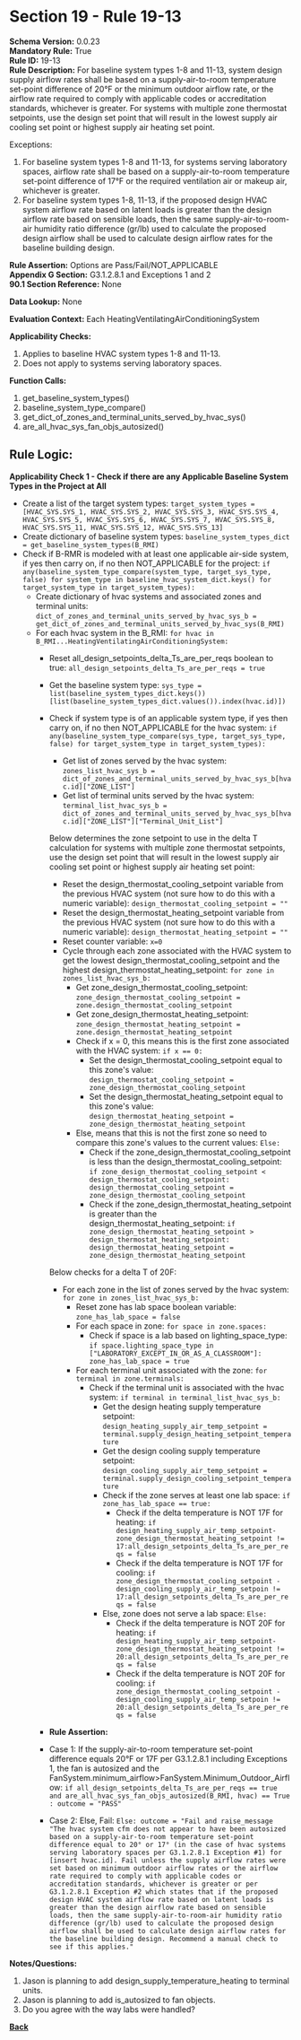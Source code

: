 # Section 19 - Rule 19-13             
**Schema Version:** 0.0.23    
**Mandatory Rule:** True    
**Rule ID:** 19-13             
**Rule Description:** For baseline system types 1-8 and 11-13, system design supply airflow rates shall be based on a supply-air-to-room temperature set-point difference of 20°F or the minimum outdoor airflow rate, or the airflow rate required to comply with applicable codes or accreditation standards, whichever is greater. For systems with multiple zone thermostat setpoints, use the design set point that will result in the lowest supply air cooling set point or highest supply air heating set point.  

Exceptions:
1. For baseline system types 1-8 and 11-13, for systems serving laboratory spaces, airflow rate shall be based on a supply-air-to-room temperature set-point difference of 17°F or the required ventilation air or makeup air, whichever is greater.
2. For baseline system types 1-8, 11-13, if the proposed design HVAC system airflow rate based on latent loads is greater than the design airflow rate based on sensible loads, then the same supply-air-to-room-air humidity ratio difference (gr/lb) used to calculate the proposed design airflow shall be used to calculate design airflow rates for the baseline building design.

**Rule Assertion:** Options are Pass/Fail/NOT_APPLICABLE    
**Appendix G Section:** G3.1.2.8.1 and Exceptions 1 and 2           
**90.1 Section Reference:** None  

**Data Lookup:** None    

**Evaluation Context:** Each HeatingVentilatingAirConditioningSystem  

**Applicability Checks:**  
1. Applies to baseline HVAC system types 1-8 and 11-13.   
2. Does not apply to systems serving laboratory spaces.  
   
   
**Function Calls:**  
1. get_baseline_system_types()    
2. baseline_system_type_compare()  
3. get_dict_of_zones_and_terminal_units_served_by_hvac_sys()   
4. are_all_hvac_sys_fan_objs_autosized() 

## Rule Logic:   
**Applicability Check 1 - Check if there are any Applicable Baseline System Types in the Project at All**   
- Create a list of the target system types: `target_system_types = [HVAC_SYS.SYS_1, HVAC_SYS.SYS_2, HVAC_SYS.SYS_3, HVAC_SYS.SYS_4, HVAC_SYS.SYS_5, HVAC_SYS.SYS_6, HVAC_SYS.SYS_7, HVAC_SYS.SYS_8, HVAC_SYS.SYS_11, HVAC_SYS.SYS_12, HVAC_SYS.SYS_13]`  
- Create dictionary of baseline system types: `baseline_system_types_dict = get_baseline_system_types(B_RMI)`  
- Check if B-RMR is modeled with at least one applicable air-side system, if yes then carry on, if no then NOT_APPLICABLE for the project: `if any(baseline_system_type_compare(system_type, target_sys_type, false) for system_type in baseline_hvac_system_dict.keys() for target_system_type in target_system_types):` 
    - Create dictionary of hvac systems and associated zones and terminal units: `dict_of_zones_and_terminal_units_served_by_hvac_sys_b = get_dict_of_zones_and_terminal_units_served_by_hvac_sys(B_RMI)`  
    - For each hvac system in the B_RMI: `for hvac in B_RMI...HeatingVentilatingAirConditioningSystem:` 
        - Reset all_design_setpoints_delta_Ts_are_per_reqs boolean to true: `all_design_setpoints_delta_Ts_are_per_reqs = true`  
        - Get the baseline system type: `sys_type = list(baseline_system_types_dict.keys())[list(baseline_system_types_dict.values()).index(hvac.id)])`
        - Check if system type is of an applicable system type, if yes then carry on, if no then NOT_APPLICABLE for the hvac system:  `if any(baseline_system_type_compare(sys_type, target_sys_type, false) for target_system_type in target_system_types):`      
            - Get list of zones served by the hvac system: `zones_list_hvac_sys_b = dict_of_zones_and_terminal_units_served_by_hvac_sys_b[hvac.id]["ZONE_LIST"]`  
            - Get list of terminal units served by the hvac system: `terminal_list_hvac_sys_b = dict_of_zones_and_terminal_units_served_by_hvac_sys_b[hvac.id]["ZONE_LIST"]["Terminal_Unit_List"]`  

            Below determines the zone setpoint to use in the delta T calculation for systems with multiple zone thermostat setpoints, use the design set point that will result in the lowest supply air cooling set point or highest supply air heating set point: 
            - Reset the design_thermostat_cooling_setpoint variable from the previous HVAC system (not sure how to do this with a numeric variable): `design_thermostat_cooling_setpoint = ""`  
            - Reset the design_thermostat_heating_setpoint variable from the previous HVAC system (not sure how to do this with a numeric variable): `design_thermostat_heating_setpoint = ""`  
            - Reset counter variable: `x=0`
            - Cycle through each zone associated with the HVAC system to get the lowest design_thermostat_cooling_setpoint and the highest design_thermostat_heating_setpoint: `for zone in zones_list_hvac_sys_b:`  
                - Get zone_design_thermostat_cooling_setpoint: `zone_design_thermostat_cooling_setpoint = zone.design_thermostat_cooling_setpoint`
                - Get zone_design_thermostat_heating_setpoint: `zone_design_thermostat_heating_setpoint = zone.design_thermostat_heating_setpoint`
                - Check if x = 0, this means this is the first zone associated with the HVAC system: `if x == 0:`  
                    - Set the design_thermostat_cooling_setpoint equal to this zone's value: `design_thermostat_cooling_setpoint = zone_design_thermostat_cooling_setpoint`
                    - Set the design_thermostat_heating_setpoint equal to this zone's value: `design_thermostat_heating_setpoint = zone_design_thermostat_heating_setpoint`     
                - Else, means that this is not the first zone so need to compare this zone's values to the current values: `Else:`  
                    - Check if the zone_design_thermostat_cooling_setpoint is less than the design_thermostat_cooling_setpoint: `if zone_design_thermostat_cooling_setpoint < design_thermostat_cooling_setpoint: design_thermostat_cooling_setpoint =  zone_design_thermostat_cooling_setpoint`                 
                    - Check if the zone_design_thermostat_heating_setpoint is greater than the design_thermostat_heating_setpoint: `if zone_design_thermostat_heating_setpoint > design_thermostat_heating_setpoint: design_thermostat_heating_setpoint =  zone_design_thermostat_heating_setpoint`  
            
            Below checks for a delta T of 20F:
            - For each zone in the list of zones served by the hvac system: `for zone in zones_list_hvac_sys_b:`  
                - Reset zone has lab space boolean variable: `zone_has_lab_space = false`  
                - For each space in zone: `for space in zone.spaces:`
                    - Check if space is a lab based on lighting_space_type: `if space.lighting_space_type in ["LABORATORY_EXCEPT_IN_OR_AS_A_CLASSROOM"]: zone_has_lab_space = true`
                - For each terminal unit associated with the zone: `for terminal in zone.terminals:`  
                    - Check if the terminal unit is associated with the hvac system: `if terminal in terminal_list_hvac_sys_b:`  
                        - Get the design heating supply temperature setpoint: `design_heating_supply_air_temp_setpoint = terminal.supply_design_heating_setpoint_temperature` 
                        - Get the design cooling supply temperature setpoint: `design_cooling_supply_air_temp_setpoint = terminal.supply_design_cooling_setpoint_temperature` 
                        - Check if the zone serves at least one lab space: `if zone_has_lab_space == true:`  
                            - Check if the delta temperature is NOT 17F for heating: `if design_heating_supply_air_temp_setpoint-zone_design_thermostat_heating_setpoint != 17:all_design_setpoints_delta_Ts_are_per_reqs = false`  
                            - Check if the delta temperature is NOT 17F for cooling: `if zone_design_thermostat_cooling_setpoint - design_cooling_supply_air_temp_setpoin != 17:all_design_setpoints_delta_Ts_are_per_reqs = false`  
                        - Else, zone does not serve a lab space: `Else:`  
                            - Check if the delta temperature is NOT 20F for heating: `if design_heating_supply_air_temp_setpoint-zone_design_thermostat_heating_setpoint != 20:all_design_setpoints_delta_Ts_are_per_reqs = false`  
                            - Check if the delta temperature is NOT 20F for cooling: `if zone_design_thermostat_cooling_setpoint - design_cooling_supply_air_temp_setpoin != 20:all_design_setpoints_delta_Ts_are_per_reqs = false`  

        - **Rule Assertion:** 
        - Case 1: If the supply-air-to-room temperature set-point difference equals 20°F or 17F per G3.1.2.8.1 including Exceptions 1, the fan is autosized and the FanSystem.minimum_airflow>FanSystem.Minimum_Outdoor_Airflow: `if all_design_setpoints_delta_Ts_are_per_reqs == true and are_all_hvac_sys_fan_objs_autosized(B_RMI, hvac) == True : outcome = "PASS"`  
        - Case 2: Else, Fail: `Else: outcome = "Fail and raise_message "The hvac system cfm does not appear to have been autosized based on a supply-air-to-room temperature set-point difference equal to 20° or 17° (in the case of hvac systems serving laboratory spaces per G3.1.2.8.1 Exception #1) for [insert hvac.id]. Fail unless the supply airflow rates were set based on minimum outdoor airflow rates or the airflow rate required to comply with applicable codes or accreditation standards, whichever is greater or per G3.1.2.8.1 Exception #2 which states that if the proposed design HVAC system airflow rate based on latent loads is greater than the design airflow rate based on sensible loads, then the same supply-air-to-room-air humidity ratio difference (gr/lb) used to calculate the proposed design airflow shall be used to calculate design airflow rates for the baseline building design. Recommend a manual check to see if this applies."`  

**Notes/Questions:**  
1. Jason is planning to add design_supply_temperature_heating to terminal units. 
2. Jason is planning to add is_autosized to fan objects. 
3. Do you agree with the way labs were handled?

**[Back](_toc.md)**